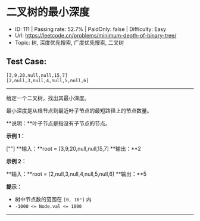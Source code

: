# 二叉树的最小深度                                                       

* ID: 111     | Passing rate: 52.7% | PaidOnly: false  | Difficulty: Easy 
* Url: https://leetcode.cn/problems/minimum-depth-of-binary-tree/ 
* Topic: 树, 深度优先搜索, 广度优先搜索, 二叉树 

## Test Case:

```
[3,9,20,null,null,15,7]
[2,null,3,null,4,null,5,null,6]
```

---

给定一个二叉树，找出其最小深度。

最小深度是从根节点到最近叶子节点的最短路径上的节点数量。

**说明：**叶子节点是指没有子节点的节点。


**示例 1：**

[\"\"]
**输入：**root = [3,9,20,null,null,15,7]
**输出：**2

**示例 2：**

**输入：**root = [2,null,3,null,4,null,5,null,6]
**输出：**5


**提示：**

* 树中节点数的范围在 `[0, 10⁵]` 内
* `-1000 <= Node.val <= 1000`

---
